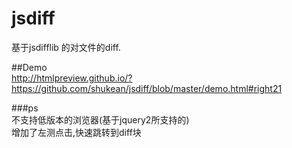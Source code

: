 # jsdiff
基于jsdifflib 的对文件的diff.  


##Demo  
http://htmlpreview.github.io/?https://github.com/shukean/jsdiff/blob/master/demo.html#right21  

###ps  
不支持低版本的浏览器(基于jquery2所支持的)  
增加了左测点击,快速跳转到diff块

